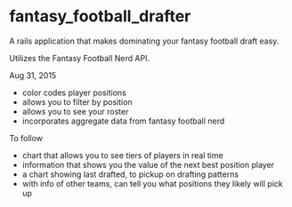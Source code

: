 # fantasy_football_drafter

A rails application that makes dominating your fantasy football draft easy.

Utilizes the Fantasy Football Nerd API.

Aug 31, 2015
- color codes player positions
- allows you to filter by position
- allows you to see your roster
- incorporates aggregate data from fantasy football nerd 

To follow
- chart that allows you to see tiers of players in real time
- information that shows you the value of the next best position player
- a chart showing last drafted, to pickup on drafting patterns
- with info of other teams, can tell you what positions they likely will pick up
